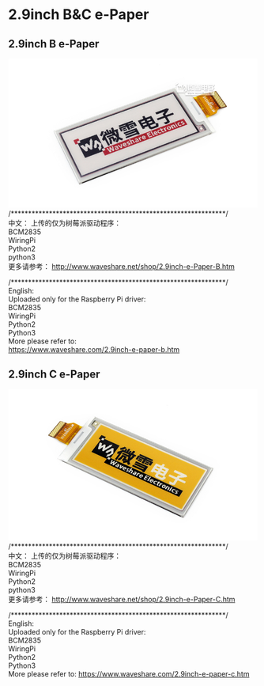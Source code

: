 ﻿# 2.9inch B&C e-Paper

## 2.9inch B e-Paper
![2.9inch-e-Paper-B-intro.JPG](2.9inch-e-Paper-B-intro.JPG)
/**************************************************************/  
中文：
上传的仅为树莓派驱动程序：  
BCM2835  
WiringPi  
Python2  
python3  
更多请参考：
http://www.waveshare.net/shop/2.9inch-e-Paper-B.htm

/**************************************************************/  
English:  
Uploaded only for the Raspberry Pi driver:  
BCM2835  
WiringPi  
Python2  
Python3  
More please refer to:  
https://www.waveshare.com/2.9inch-e-paper-b.htm

## 2.9inch C e-Paper
![2.9inch-e-Paper-C-intro.JPG](2.9inch-e-Paper-C-intro.JPG)
/**************************************************************/  
中文：
上传的仅为树莓派驱动程序：  
BCM2835  
WiringPi  
Python2  
python3  
更多请参考：
http://www.waveshare.net/shop/2.9inch-e-Paper-C.htm

/**************************************************************/  
English:  
Uploaded only for the Raspberry Pi driver:  
BCM2835  
WiringPi  
Python2  
Python3  
More please refer to:
https://www.waveshare.com/2.9inch-e-paper-c.htm